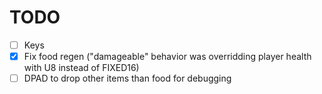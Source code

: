 TODO
====

- [ ] Keys
- [x] Fix food regen ("damageable" behavior was overridding player health with U8 instead of FIXED16)
- [ ] DPAD to drop other items than food for debugging
